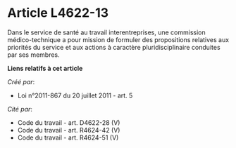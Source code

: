 # Article L4622-13

Dans le service de santé au travail interentreprises, une commission médico-technique a pour mission de formuler des
propositions relatives aux priorités du service et aux actions à caractère pluridisciplinaire conduites par ses membres.

**Liens relatifs à cet article**

_Créé par_:

  - Loi n°2011-867 du 20 juillet 2011 - art. 5

_Cité par_:

  - Code du travail - art. D4622-28 (V)
  - Code du travail - art. R4624-42 (V)
  - Code du travail - art. R4624-51 (V)
